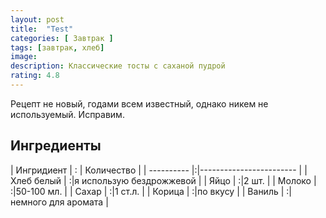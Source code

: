 ```yaml
---
layout: post
title:  "Test"
categories: [ Завтрак ]
tags: [завтрак, хлеб]
image:
description: Классические тосты с саханой пудрой
rating: 4.8
---
```


Рецепт не новый, годами всем известный, однако никем не используемый. Исправим.

## Ингредиенты

| Ингридиент | : | Количество |
| ---------- |:|------------------------ |
| Хлеб белый | :|я использую бездрожжевой |
| Яйцо       | :|2 шт.                    |
| Молоко     | :|50-100 мл.               |
| Сахар      | :|1 ст.л.                  |
| Корица     | :|по вкусу                 |
| Ваниль     | :|немного для аромата      |